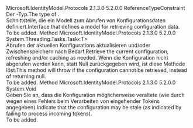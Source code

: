 <Type Name="IConfigurationManager&lt;T&gt;" FullName="Microsoft.IdentityModel.Protocols.IConfigurationManager&lt;T&gt;">
  <TypeSignature Language="C#" Value="public interface IConfigurationManager&lt;T&gt; where T : class" />
  <TypeSignature Language="ILAsm" Value=".class public interface auto ansi abstract IConfigurationManager`1&lt;class T&gt;" />
  <TypeSignature Language="DocId" Value="T:Microsoft.IdentityModel.Protocols.IConfigurationManager`1" />
  <TypeSignature Language="VB.NET" Value="Public Interface IConfigurationManager(Of T)" />
  <TypeSignature Language="F#" Value="type IConfigurationManager&lt;'T (requires 'T : null)&gt; = interface" />
  <AssemblyInfo>
    <AssemblyName>Microsoft.IdentityModel.Protocols</AssemblyName>
    <AssemblyVersion>2.1.3.0</AssemblyVersion>
    <AssemblyVersion>5.2.0.0</AssemblyVersion>
  </AssemblyInfo>
  <TypeParameters>
    <TypeParameter Name="T">
      <Constraints>
        <ParameterAttribute>ReferenceTypeConstraint</ParameterAttribute>
      </Constraints>
    </TypeParameter>
  </TypeParameters>
  <Interfaces />
  <Docs>
    <typeparam name="T"><span data-ttu-id="95cc5-101">Der <see cref="T:Microsoft.IdentityModel.Protocols.IDocumentRetriever" />-Typ.</span><span class="sxs-lookup"><span data-stu-id="95cc5-101">The type of <see cref="T:Microsoft.IdentityModel.Protocols.IDocumentRetriever" />.</span></span></typeparam>
    <summary>
            <span data-ttu-id="95cc5-102">Schnittstelle, die ein Modell zum Abrufen von Konfigurationsdaten definiert.</span><span class="sxs-lookup"><span data-stu-id="95cc5-102">Interface that defines a model for retrieving configuration data.</span></span>
            </summary>
    <remarks>To be added.</remarks>
  </Docs>
  <Members>
    <Member MemberName="GetConfigurationAsync">
      <MemberSignature Language="C#" Value="public System.Threading.Tasks.Task&lt;T&gt; GetConfigurationAsync (System.Threading.CancellationToken cancel);" />
      <MemberSignature Language="ILAsm" Value=".method public hidebysig newslot virtual instance class System.Threading.Tasks.Task`1&lt;!T&gt; GetConfigurationAsync(valuetype System.Threading.CancellationToken cancel) cil managed" />
      <MemberSignature Language="DocId" Value="M:Microsoft.IdentityModel.Protocols.IConfigurationManager`1.GetConfigurationAsync(System.Threading.CancellationToken)" />
      <MemberSignature Language="VB.NET" Value="Public Function GetConfigurationAsync (cancel As CancellationToken) As Task(Of T)" />
      <MemberSignature Language="F#" Value="abstract member GetConfigurationAsync : System.Threading.CancellationToken -&gt; System.Threading.Tasks.Task&lt;'T (requires 'T : null)&gt;" Usage="iConfigurationManager.GetConfigurationAsync cancel" />
      <MemberType>Method</MemberType>
      <AssemblyInfo>
        <AssemblyName>Microsoft.IdentityModel.Protocols</AssemblyName>
        <AssemblyVersion>2.1.3.0</AssemblyVersion>
        <AssemblyVersion>5.2.0.0</AssemblyVersion>
      </AssemblyInfo>
      <ReturnValue>
        <ReturnType>System.Threading.Tasks.Task&lt;T&gt;</ReturnType>
      </ReturnValue>
      <Parameters>
        <Parameter Name="cancel" Type="System.Threading.CancellationToken" />
      </Parameters>
      <Docs>
        <param name="cancel">
          <see cref="T:System.Threading.CancellationToken" />
        </param>
        <summary>
            <span data-ttu-id="95cc5-103">Abrufen der aktuellen Konfigurations aktualisieren und/oder Zwischenspeichern nach Bedarf.</span><span class="sxs-lookup"><span data-stu-id="95cc5-103">Retrieve the current configuration, refreshing and/or caching as needed.</span></span>
            <span data-ttu-id="95cc5-104">Wenn die Konfiguration nicht abgerufen werden kann, statt Null zurückgegeben wird, ist diese Methode löst.</span><span class="sxs-lookup"><span data-stu-id="95cc5-104">This method will throw if the configuration cannot be retrieved, instead of returning null.</span></span>
            </summary>
        <returns>
          <see cref="T:System.Threading.Tasks.Task`1" />
        </returns>
        <remarks>To be added.</remarks>
      </Docs>
    </Member>
    <Member MemberName="RequestRefresh">
      <MemberSignature Language="C#" Value="public void RequestRefresh ();" />
      <MemberSignature Language="ILAsm" Value=".method public hidebysig newslot virtual instance void RequestRefresh() cil managed" />
      <MemberSignature Language="DocId" Value="M:Microsoft.IdentityModel.Protocols.IConfigurationManager`1.RequestRefresh" />
      <MemberSignature Language="VB.NET" Value="Public Sub RequestRefresh ()" />
      <MemberSignature Language="F#" Value="abstract member RequestRefresh : unit -&gt; unit" Usage="iConfigurationManager.RequestRefresh " />
      <MemberType>Method</MemberType>
      <AssemblyInfo>
        <AssemblyName>Microsoft.IdentityModel.Protocols</AssemblyName>
        <AssemblyVersion>2.1.3.0</AssemblyVersion>
        <AssemblyVersion>5.2.0.0</AssemblyVersion>
      </AssemblyInfo>
      <ReturnValue>
        <ReturnType>System.Void</ReturnType>
      </ReturnValue>
      <Parameters />
      <Docs>
        <summary>
            <span data-ttu-id="95cc5-105">Geben Sie an, dass die Konfiguration möglicherweise veraltete (wie durch wegen eines Fehlers beim Verarbeiten von eingehender Tokens angegeben).</span><span class="sxs-lookup"><span data-stu-id="95cc5-105">Indicate that the configuration may be stale (as indicated by failing to process incoming tokens).</span></span>
            </summary>
        <remarks>To be added.</remarks>
      </Docs>
    </Member>
  </Members>
</Type>